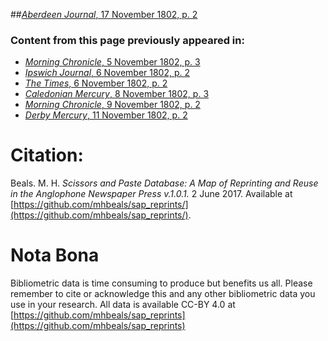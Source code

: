 ##[*Aberdeen Journal*, 17 November 1802, p. 2](https://mhbeals.github.io/sap_html/Aberdeen-Journal/Aberdeen-Journal-17-November-1802-p-2)

### Content from this page previously appeared in:
+ [*Morning Chronicle*, 5 November 1802, p. 3](https://mhbeals.github.io/sap_html/Morning-Chronicle/Morning-Chronicle-5-November-1802-p-3)
+ [*Ipswich Journal*, 6 November 1802, p. 2](https://mhbeals.github.io/sap_html/Ipswich-Journal/Ipswich-Journal-6-November-1802-p-2)
+ [*The Times*, 6 November 1802, p. 2](https://mhbeals.github.io/sap_html/The-Times/The-Times-6-November-1802-p-2)
+ [*Caledonian Mercury*, 8 November 1802, p. 3](https://mhbeals.github.io/sap_html/Caledonian-Mercury/Caledonian-Mercury-8-November-1802-p-3)
+ [*Morning Chronicle*, 9 November 1802, p. 2](https://mhbeals.github.io/sap_html/Morning-Chronicle/Morning-Chronicle-9-November-1802-p-2)
+ [*Derby Mercury*, 11 November 1802, p. 2](https://mhbeals.github.io/sap_html/Derby-Mercury/Derby-Mercury-11-November-1802-p-2)
                    
# Citation: 

Beals. M. H. *Scissors and Paste Database: A Map of Reprinting and Reuse in the Anglophone Newspaper Press v.1.0.1.* 2 June 2017. Available at [https://github.com/mhbeals/sap_reprints/](https://github.com/mhbeals/sap_reprints/). 
                    
# Nota Bona

Bibliometric data is time consuming to produce but benefits us all. Please remember to cite or acknowledge this and any other bibliometric data you use in your research. All data is available CC-BY 4.0 at [https://github.com/mhbeals/sap_reprints](https://github.com/mhbeals/sap_reprints)